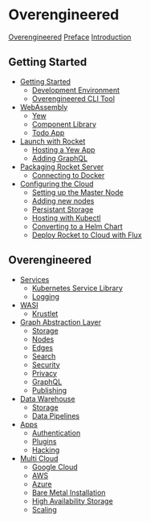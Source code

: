 # Overengineered

[Overengineered](./README.md)
[Preface](./preface.md)
[Introduction](./introduction.md)

## Getting Started

- [Getting Started](./1.0.getting-started.md)
  - [Development Environment](./1.1.development-env.md)
  - [Overengineered CLI Tool](./1.2.oecli.md)
- [WebAssembly](2.0.web-assembly.md)
  - [Yew](2.1.yew.md)
  - [Component Library](2.2.component-library.md)
  - [Todo App](2.3.todo-app.md)
- [Launch with Rocket]()
  - [Hosting a Yew App]()
  - [Adding GraphQL]()
- [Packaging Rocket Server]()
  - [Connecting to Docker]()
- [Configuring the Cloud]()
  - [Setting up the Master Node]()
  - [Adding new nodes]()
  - [Persistant Storage]()
  - [Hosting with Kubectl]()
  - [Converting to a Helm Chart]()
  - [Deploy Rocket to Cloud with Flux]()

## Overengineered

- [Services]()
  - [Kubernetes Service Library]()
  - [Logging]()
- [WASI]()
  - [Krustlet]()
- [Graph Abstraction Layer]()
  - [Storage]()
  - [Nodes]()
  - [Edges]()
  - [Search]()
  - [Security]()
  - [Privacy]()
  - [GraphQL]()
  - [Publishing]()
- [Data Warehouse]()
  - [Storage]()
  - [Data Pipelines]()
- [Apps]()
  - [Authentication]()
  - [Plugins]()
  - [Hacking]()
- [Multi Cloud]()
  - [Google Cloud]()
  - [AWS]()
  - [Azure]()
  - [Bare Metal Installation]()
  - [High Availability Storage]()
  - [Scaling]()
